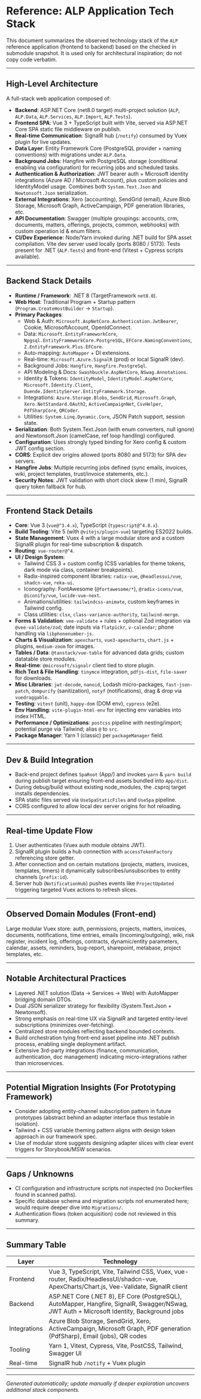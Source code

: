 # Reference: ALP Application Tech Stack

This document summarizes the observed technology stack of the `ALP` reference application (frontend to backend) based on the checked in submodule snapshot. It is used only for architectural inspiration; do not copy code verbatim.

---

## High-Level Architecture

A full-stack web application composed of:

- **Backend**: ASP.NET Core (net8.0 target) multi-project solution (`ALP`, `ALP.Data`, `ALP.Services`, `ALP.Import`, `ALP.Tests`).
- **Frontend SPA**: Vue 3 + TypeScript built with Vite, served via ASP.NET Core SPA static file middleware on publish.
- **Real-time Communication**: SignalR hub (`/notify`) consumed by Vuex plugin for live updates.
- **Data Layer**: Entity Framework Core (PostgreSQL provider + naming conventions) with migrations under `ALP.Data`.
- **Background Jobs**: Hangfire with PostgreSQL storage (conditional enabling via configuration) for recurring jobs and scheduled tasks.
- **Authentication & Authorization**: JWT bearer auth + Microsoft identity integrations (Azure AD / Microsoft Account), plus custom policies and IdentityModel usage. Combines both `System.Text.Json` and `Newtonsoft.Json` serialization.
- **External Integrations**: Xero (accounting), SendGrid (email), Azure Blob Storage, Microsoft Graph, ActiveCampaign, PDF generation libraries, etc.
- **API Documentation**: Swagger (multiple groupings: accounts, crm, documents, matters, offerings, projects, common, webhooks) with custom operation id & enum filters.
- **CI/Dev Experience**: Node/Yarn invoked during .NET build for SPA asset compilation. Vite dev server used locally (ports 8080 / 5173). Tests present for .NET (`ALP.Tests`) and front-end (Vitest + Cypress scripts available).

---

## Backend Stack Details

- **Runtime / Framework**: .NET 8 (TargetFramework `net8.0`).
- **Web Host**: Traditional Program + Startup pattern (`Program.CreateHostBuilder` -> `Startup`).
- **Primary Packages**:
  - Web & Auth: `Microsoft.AspNetCore.Authentication.JwtBearer`, Cookie, MicrosoftAccount, OpenIdConnect.
  - Data: `Microsoft.EntityFrameworkCore`, `Npgsql.EntityFrameworkCore.PostgreSQL`, `EFCore.NamingConventions`, `Z.EntityFramework.Plus.EFCore`.
  - Auto-mapping: `AutoMapper` + DI extensions.
  - Real-time: `Microsoft.Azure.SignalR` (prod) or local SignalR (dev).
  - Background Jobs: `Hangfire`, `Hangfire.PostgreSql`.
  - API Modeling & Docs: `Swashbuckle.AspNetCore`, `NSwag.Annotations`.
  - Identity & Tokens: `IdentityModel`, `IdentityModel.AspNetCore`, `Microsoft.Identity.Client`, `Duende.IdentityServer.EntityFramework.Storage`.
  - Integrations: `Azure.Storage.Blobs`, `SendGrid`, `Microsoft.Graph`, `Xero.NetStandard.OAuth2`, `ActiveCampaignNet`, `CsvHelper`, `PdfSharpCore`, `QRCoder`.
  - Utilities: `System.Linq.Dynamic.Core`, JSON Patch support, session state.
- **Serialization**: Both System.Text.Json (with enum converters, null ignore) and Newtonsoft.Json (camelCase, ref loop handling) configured.
- **Configuration**: Uses strongly typed binding for Xero config & custom JWT config section.
- **CORS**: Explicit dev origins allowed (ports 8080 and 5173) for SPA dev servers.
- **Hangfire Jobs**: Multiple recurring jobs defined (sync emails, invoices, wiki, project templates, trust/invoice statements, etc.).
- **Security Notes**: JWT validation with short clock skew (1 min), SignalR query token fallback for hub.

---

## Frontend Stack Details

- **Core**: Vue 3 (`vue@^3.4.x`), TypeScript (`typescript@^4.8.x`).
- **Build Tooling**: Vite 5 (with `@vitejs/plugin-vue`) targeting ES2022 builds.
- **State Management**: Vuex 4 with a large modular store and a custom SignalR plugin for real-time subscription & dispatch.
- **Routing**: `vue-router@^4`.
- **UI / Design System**:
  - Tailwind CSS 3 + custom config (CSS variables for theme tokens, dark mode via class, container breakpoints).
  - Radix-inspired component libraries: `radix-vue`, `@headlessui/vue`, `shadcn-vue`, `reka-ui`.
  - Iconography: FontAwesome (`@fortawesome/*`), `@radix-icons/vue`, `@iconify/vue`, `lucide-vue-next`.
  - Animations/utilities: `tailwindcss-animate`, custom keyframes in Tailwind config.
  - Class utilities: `clsx`, `class-variance-authority`, `tailwind-merge`.
- **Forms & Validation**: `vee-validate` + rules + optional Zod integration via `@vee-validate/zod`; date inputs via `flatpickr`, `v-calendar`; phone handling via `libphonenumber-js`.
- **Charts & Visualization**: `apexcharts`, `vue3-apexcharts`, `chart.js` + plugins, `medium-zoom` for images.
- **Tables / Data**: `@tanstack/vue-table` for advanced data grids; custom datatable store modules.
- **Real-time**: `@microsoft/signalr` client tied to store plugin.
- **Rich Text & File Handling**: `tinymce` integration, `pdfjs-dist`, `file-saver` for downloads.
- **Misc Libraries**: `jwt-decode`, `nanoid`, Lodash micro-packages, `fast-json-patch`, `dompurify` (sanitization), `notyf` (notifications), drag & drop via `vuedraggable`.
- **Testing**: `vitest` (unit), `happy-dom` (DOM env), `cypress` (e2e).
- **Env Handling**: `vite-plugin-html-env` for injecting env variables into index HTML.
- **Performance / Optimizations**: `postcss` pipeline with nesting/import; potential purge via Tailwind; alias `@` to `src`.
- **Package Manager**: Yarn 1 (classic) per `packageManager` field.

---

## Dev & Build Integration

- Back-end project defines `SpaRoot` (App/) and invokes `yarn` & `yarn build` during publish target ensuring front-end assets bundled into `App/dist`.
- During debug/build without existing node_modules, the .csproj target installs dependencies.
- SPA static files served via `UseSpaStaticFiles` and `UseSpa` pipeline.
- CORS configured to allow local dev server origins for hot reloading.

---

## Real-time Update Flow

1. User authenticates (Vuex auth module obtains JWT).
2. SignalR plugin builds a hub connection with `accessTokenFactory` referencing store getter.
3. After connection and on certain mutations (projects, matters, invoices, templates, timers) it dynamically subscribes/unsubscribes to entity channels (`prefix:id`).
4. Server hub (`NotificationHub`) pushes events like `ProjectUpdated` triggering targeted Vuex actions to refresh slices.

---

## Observed Domain Modules (Front-end)

Large modular Vuex store: auth, permissions, projects, matters, invoices, documents, notifications, time entries, emails (incoming/outgoing), wiki, risk register, incident log, offerings, contracts, dynamic/entity parameters, calendar, assets, reminders, bug-report, sharepoint, metabase, project templates, etc.

---

## Notable Architectural Practices

- Layered .NET solution (Data -> Services -> Web) with AutoMapper bridging domain DTOs.
- Dual JSON serializer strategy for flexibility (System.Text.Json + Newtonsoft).
- Strong emphasis on real-time UX via SignalR and targeted entity-level subscriptions (minimizes over-fetching).
- Centralized store modules reflecting backend bounded contexts.
- Build orchestration tying front-end asset pipeline into .NET publish process, enabling single deployment artifact.
- Extensive 3rd-party integrations (finance, communication, authentication, doc management) indicating micro-integrations rather than microservices.

---

## Potential Migration Insights (For Prototyping Framework)

- Consider adopting entity-channel subscription pattern in future prototypes (abstract behind an adapter interface thus testable in isolation).
- Tailwind + CSS variable theming pattern aligns with design token approach in our framework spec.
- Use of modular store suggests designing adapter slices with clear event triggers for Storybook/MSW scenarios.

---

## Gaps / Unknowns

- CI configuration and infrastructure scripts not inspected (no Dockerfiles found in scanned paths).
- Specific database schema and migration scripts not enumerated here; would require deeper dive into `Migrations/`.
- Authentication flows (token acquisition) code not reviewed in this summary.

---

## Summary Table

| Layer | Technology |
|-------|------------|
| Frontend | Vue 3, TypeScript, Vite, Tailwind CSS, Vuex, vue-router, Radix/HeadlessUI/shadcn-vue, ApexCharts/Chart.js, Vee-Validate, SignalR client |
| Backend | ASP.NET Core (.NET 8), EF Core (PostgreSQL), AutoMapper, Hangfire, SignalR, Swagger/NSwag, JWT Auth + Microsoft Identity, Background jobs |
| Integrations | Azure Blob Storage, SendGrid, Xero, ActiveCampaign, Microsoft Graph, PDF generation (PdfSharp), Email (jobs), QR codes |
| Tooling | Yarn 1, Vitest, Cypress, Vite, PostCSS, Tailwind, Swagger UI |
| Real-time | SignalR hub `/notify` + Vuex plugin |

---

*Generated automatically; update manually if deeper exploration uncovers additional stack components.*
